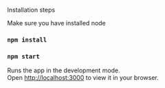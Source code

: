 

Installation steps

Make sure you have installed node 

### `npm install`


### `npm start`

Runs the app in the development mode.\
Open [http://localhost:3000](http://localhost:3000) to view it in your browser.

